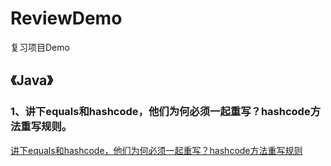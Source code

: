 # ReviewDemo

复习项目Demo

## **《Java》**

### 1、讲下equals和hashcode，他们为何必须一起重写？hashcode方法重写规则。

[讲下equals和hashcode，他们为何必须一起重写？hashcode方法重写规则]("https://github.com/XuanYuan1122/ReviewDemo/blob/master/MD/讲下equals和hashcode，他们为何必须一起重写？hashcode方法重写规则。.md")
